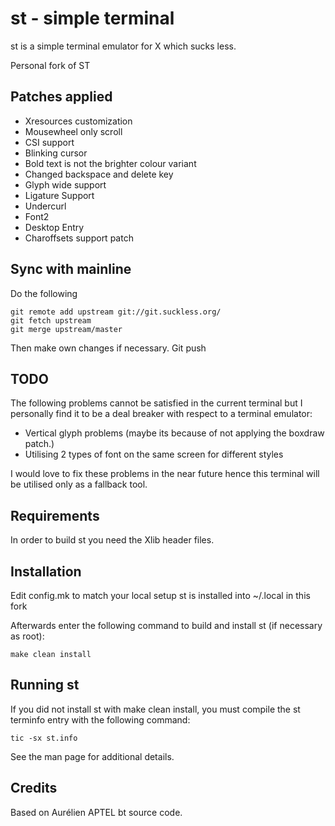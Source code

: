 # st - simple terminal
st is a simple terminal emulator for X which sucks less.

Personal fork of ST

## Patches applied
- Xresources customization
- Mousewheel only scroll
- CSI support
- Blinking cursor
- Bold text is not the brighter colour variant
- Changed backspace and delete key
- Glyph wide support
- Ligature Support
- Undercurl
- Font2 
- Desktop Entry 
- Charoffsets support patch

## Sync with mainline

Do the following

```
git remote add upstream git://git.suckless.org/
git fetch upstream
git merge upstream/master

```
Then make own changes if necessary. Git push

## TODO

The following problems cannot be satisfied in the current terminal but I personally find it to be a deal breaker with respect to a terminal emulator:

- Vertical glyph problems (maybe its because of not applying the boxdraw patch.)
- Utilising 2 types of font on the same screen for different styles

 I would love to fix these problems in the near future hence this terminal will be utilised only as a fallback tool.

## Requirements
In order to build st you need the Xlib header files.



## Installation
Edit config.mk to match your local setup 
st is installed into ~/.local in this fork

Afterwards enter the following command to build and install st (if
necessary as root):

    make clean install


## Running st
If you did not install st with make clean install, you must compile
the st terminfo entry with the following command:

    tic -sx st.info

See the man page for additional details.

## Credits
Based on Aurélien APTEL <aurelien dot aptel at gmail dot com> bt source code.

